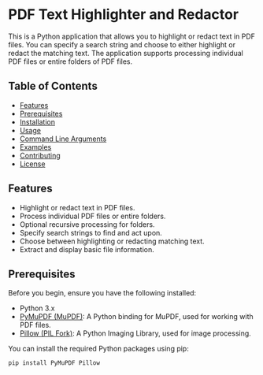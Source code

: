 
# PDF Text Highlighter and Redactor

This is a Python application that allows you to highlight or redact text in PDF files. You can specify a search string and choose to either highlight or redact the matching text. The application supports processing individual PDF files or entire folders of PDF files.

## Table of Contents

- [Features](#features)
- [Prerequisites](#prerequisites)
- [Installation](#installation)
- [Usage](#usage)
- [Command Line Arguments](#command-line-arguments)
- [Examples](#examples)
- [Contributing](#contributing)
- [License](#license)

## Features

- Highlight or redact text in PDF files.
- Process individual PDF files or entire folders.
- Optional recursive processing for folders.
- Specify search strings to find and act upon.
- Choose between highlighting or redacting matching text.
- Extract and display basic file information.

## Prerequisites

Before you begin, ensure you have the following installed:

- Python 3.x
- [PyMuPDF (MuPDF)](https://pypi.org/project/PyMuPDF/): A Python binding for MuPDF, used for working with PDF files.
- [Pillow (PIL Fork)](https://pypi.org/project/Pillow/): A Python Imaging Library, used for image processing.

You can install the required Python packages using pip:

```bash
pip install PyMuPDF Pillow
